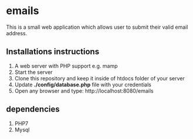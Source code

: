 # emails
This is a small web application which allows user to submit their valid email address.

## Installations instructions
1. A web server with PHP support e.g. mamp <br />
2. Start the server <br />
3. Clone this repository and keep it inside of htdocs folder of your server <br />
4. Update <b>./config/database.php</b> file with your credentials <br />
5. Open any browser and type: http://localhost:8080/emails <br />

## dependencies
1. PHP7 <br />
2. Mysql <br />
